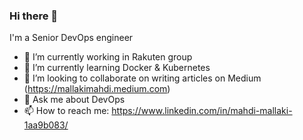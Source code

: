 ### Hi there 👋

I'm a Senior DevOps engineer

- 🔭 I’m currently working in Rakuten group
- 🌱 I’m currently learning Docker & Kubernetes
- 👯 I’m looking to collaborate on writing articles on Medium (https://mallakimahdi.medium.com)
- 💬 Ask me about DevOps
- 📫 How to reach me: https://www.linkedin.com/in/mahdi-mallaki-1aa9b083/
